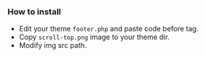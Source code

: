 ### How to install
- Edit your theme `footer.php` and paste code before </body> tag.
- Copy `scroll-top.png` image to your theme dir.
- Modify img src path.



